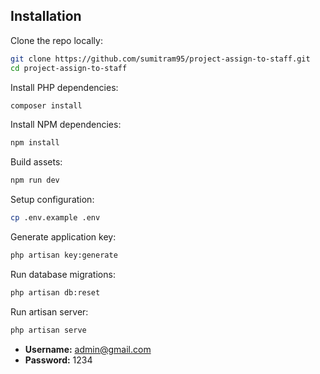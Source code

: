 ## Installation

Clone the repo locally:

```sh
git clone https://github.com/sumitram95/project-assign-to-staff.git
cd project-assign-to-staff
```

Install PHP dependencies:

```sh
composer install
```

Install NPM dependencies:

```sh
npm install
```

Build assets:

```sh
npm run dev
```

Setup configuration:

```sh
cp .env.example .env
```

Generate application key:

```sh
php artisan key:generate
```

Run database migrations:

```sh
php artisan db:reset
```

Run artisan server:

```sh
php artisan serve
```

- **Username:** admin@gmail.com
- **Password:** 1234

